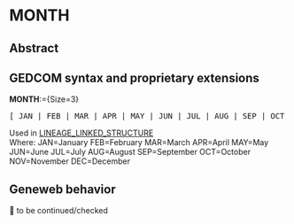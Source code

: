 ﻿<!-- licence GPL V2, cf https://github.com/TitiFix/geneweb -->
# MONTH
## Abstract

## GEDCOM syntax and proprietary extensions

**MONTH**:={Size=3}
<pre>
[ JAN | FEB | MAR | APR | MAY | JUN | JUL | AUG | SEP | OCT | NOV | DEC ]
</pre>
Used in <a href=Ged.LINEAGE_LINKED_STRUCTURE.md>LINEAGE_LINKED_STRUCTURE</a><br />
Where:
JAN=January
FEB=February
MAR=March
APR=April
MAY=May
JUN=June
JUL=July
AUG=August
SEP=September
OCT=October
NOV=November
DEC=December

## Geneweb behavior



🚧 to be continued/checked

